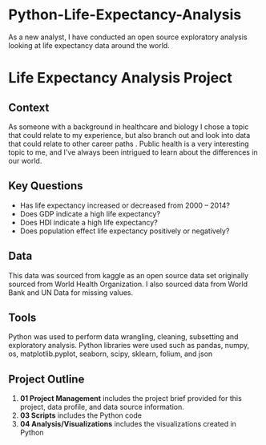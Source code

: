 # Python-Life-Expectancy-Analysis
As a new analyst, I have conducted an open source exploratory analysis looking at life expectancy data around the world. 

# Life Expectancy Analysis Project

## Context

As someone with a background in healthcare and biology I chose a topic that could relate to my experience, but also branch out and look into data that could relate to other career paths . Public health is a very interesting topic to me, and I’ve always been intrigued to learn about the differences in our world.

## Key Questions

- Has life expectancy increased or decreased from 2000 – 2014?
- Does GDP indicate a high life expectancy?
- Does HDI indicate a high life expectancy?
- Does population effect life expectancy positively or negatively?

## Data

This data was sourced from kaggle as an open source data set originally sourced from World Health Organization.
I also sourced data from World Bank and UN Data for missing values. 

## Tools

Python was used to perform data wrangling, cleaning, subsetting and exploratory analysis. 
Python libraries were used such as pandas, numpy, os, matplotlib.pyplot, seaborn, scipy, sklearn, folium, and json

## Project Outline

1. **01 Project Management** includes the project brief provided for this project, data profile, and data source information.
2. **03 Scripts** includes the Python code
3. **04 Analysis/Visualizations** includes the visualizations created in Python

